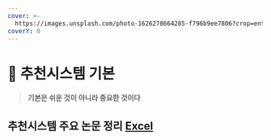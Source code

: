 ```yaml
---
cover: >-
  https://images.unsplash.com/photo-1626278664285-f796b9ee7806?crop=entropy&cs=tinysrgb&fm=jpg&ixid=MnwxOTcwMjR8MHwxfHNlYXJjaHwzfHxpcm9uJTIwbWFufGVufDB8fHx8MTY3NDA1MzYwNg&ixlib=rb-4.0.3&q=80
coverY: 0
---
```


# 👋 추천시스템 기본

> #### 기본은 쉬운 것이 아니라 중요한 것이다

## 추천시스템 주요 논문 정리 [Excel](https://docs.google.com/spreadsheets/d/17b2I-YULBU\_T6BraaF1OaHKrpL8C3UHr/edit?usp=sharing\&ouid=100771149322546583847\&rtpof=true\&sd=true)
